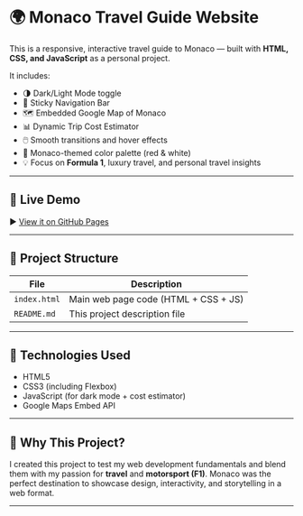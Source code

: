 # 🌍 Monaco Travel Guide Website

This is a responsive, interactive travel guide to Monaco — built with **HTML, CSS, and JavaScript** as a personal project.

It includes:
- 🌗 Dark/Light Mode toggle
- 📌 Sticky Navigation Bar
- 🗺️ Embedded Google Map of Monaco
- 📊 Dynamic Trip Cost Estimator
- 🖱️ Smooth transitions and hover effects
- 🎯 Monaco-themed color palette (red & white)
- 💡 Focus on **Formula 1**, luxury travel, and personal travel insights

---

## 🚀 Live Demo
▶️ [View it on GitHub Pages](https://KrrishKapoor.github.io/monaco-travel-site/)  

---

## 📁 Project Structure

| File | Description |
|------|-------------|
| `index.html` | Main web page code (HTML + CSS + JS) |
| `README.md` | This project description file |

---

## 🔧 Technologies Used
- HTML5
- CSS3 (including Flexbox)
- JavaScript (for dark mode + cost estimator)
- Google Maps Embed API

---

## 💭 Why This Project?

I created this project to test my web development fundamentals and blend them with my passion for **travel** and **motorsport (F1)**. Monaco was the perfect destination to showcase design, interactivity, and storytelling in a web format.

---
